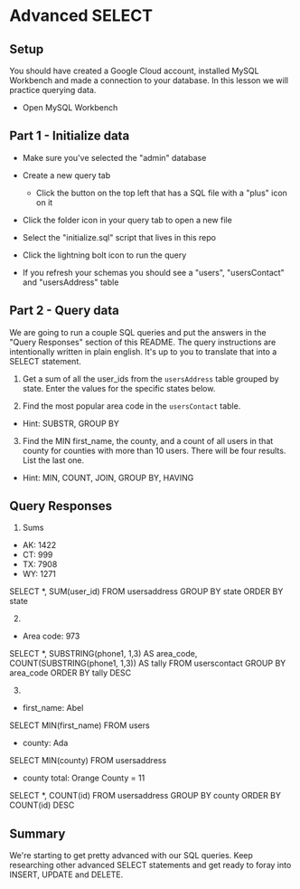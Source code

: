 # Advanced SELECT

## Setup

You should have created a Google Cloud account, installed MySQL Workbench and made a connection to your database. In this lesson we will practice querying data.

* Open MySQL Workbench

## Part 1 - Initialize data

* Make sure you've selected the "admin" database

* Create a new query tab
  * Click the button on the top left that has a SQL file with a "plus" icon on it

* Click the folder icon in your query tab to open a new file

* Select the "initialize.sql" script that lives in this repo

* Click the lightning bolt icon to run the query

* If you refresh your schemas you should see a "users", "usersContact" and "usersAddress" table

## Part 2 - Query data

We are going to run a couple SQL queries and put the answers in the "Query Responses" section of this README. The query instructions are intentionally written in plain english. It's up to you to translate that into a SELECT statement.

1. Get a sum of all the user_ids from the `usersAddress` table grouped by state. Enter the values for the specific states below.

2. Find the most popular area code in the `usersContact` table. 
  * Hint: SUBSTR, GROUP BY

3. Find the MIN first_name, the county, and a count of all users in that county for counties with more than 10 users. There will be four results. List the last one. 
  * Hint: MIN, COUNT, JOIN, GROUP BY, HAVING


## Query Responses

1. Sums
  * AK: 1422
  * CT: 999
  * TX: 7908
  * WY: 1271
  
SELECT 
	   *,
    SUM(user_id)
FROM usersaddress
GROUP BY state
ORDER BY state

2.
  * Area code: 973

SELECT 
	   *,
    SUBSTRING(phone1, 1,3) AS area_code,
    COUNT(SUBSTRING(phone1, 1,3)) AS tally
FROM userscontact
GROUP BY area_code
ORDER BY tally DESC

3.
  * first_name: Abel
  
  SELECT 
    MIN(first_name)
  FROM users
  
  * county: Ada
  
  SELECT 
	    MIN(county)
  FROM usersaddress
  
  * county total: Orange County = 11

  SELECT 
	   *,
    COUNT(id)
  FROM usersaddress
  GROUP BY county
  ORDER BY COUNT(id) DESC

## Summary

We're starting to get pretty advanced with our SQL queries. Keep researching other advanced SELECT statements and get ready to foray into INSERT, UPDATE and DELETE.
